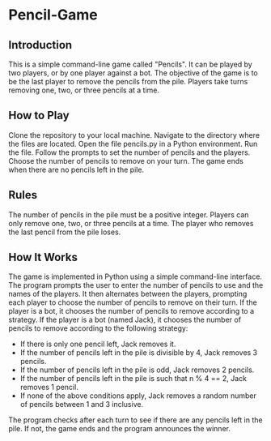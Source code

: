 # Pencil-Game

## Introduction
This is a simple command-line game called "Pencils". It can be played by two players, or by one player against a bot. The objective of the game is to be the last player to remove the pencils from the pile. Players take turns removing one, two, or three pencils at a time.

## How to Play
Clone the repository to your local machine.
Navigate to the directory where the files are located.
Open the file pencils.py in a Python environment.
Run the file.
Follow the prompts to set the number of pencils and the players.
Choose the number of pencils to remove on your turn.
The game ends when there are no pencils left in the pile.
## Rules
The number of pencils in the pile must be a positive integer.
Players can only remove one, two, or three pencils at a time.
The player who removes the last pencil from the pile loses.
## How It Works
The game is implemented in Python using a simple command-line interface. The program prompts the user to enter the number of pencils to use and the names of the players. It then alternates between the players, prompting each player to choose the number of pencils to remove on their turn. If the player is a bot, it chooses the number of pencils to remove according to a strategy. If the player is a bot (named Jack), it chooses the number of pencils to remove according to the following strategy:
- If there is only one pencil left, Jack removes it.
- If the number of pencils left in the pile is divisible by 4, Jack removes 3 pencils.
- If the number of pencils left in the pile is odd, Jack removes 2 pencils.
- If the number of pencils left in the pile is such that n % 4 == 2, Jack removes 1 pencil.
- If none of the above conditions apply, Jack removes a random number of pencils between 1 and 3 inclusive.

The program checks after each turn to see if there are any pencils left in the pile. If not, the game ends and the program announces the winner.
